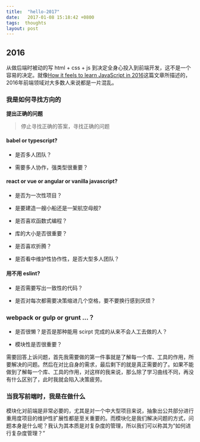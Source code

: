 ```yaml
---
title:  "hello-2017"
date:   2017-01-08 15:18:42 +0800
tags:  thoughts
layout: post
---
```


## 2016
从做后端时被动的写 html + css + js 到决定全身心投入到前端开发，这不是一个容易的决定。就像[How it feels to learn JavaScript in 2016]这篇文章所描述的，2016年前端领域对大多数人来说都是一片混乱。

### 我是如何寻找方向的
**提出正确的问题**

> 停止寻找正确的答案，寻找正确的问题

#### babel or typescript?
* 是否多人团队？

* 需要多人协作，强类型很重要？

#### react or vue or angular or vanilla javascript?
* 是否为一次性项目？

* 是要建造一艘小船还是一架航空母舰?

* 是否喜欢函数式编程？

* 库的大小是否很重要？

* 是否喜欢折腾？

* 是否看中维护性协作性，是否大型多人团队？

#### 用不用 eslint?
* 是否需要写出一致性的代码？

* 是否对每次都需要决策缩进几个空格，要不要换行感到厌烦？

### webpack or gulp or grunt ...？
* 是否很懒？是否是那种能用 scirpt 完成的从来不会人工去做的人？

* 模块性是否很重要？

需要回答上诉问题，首先我需要做的第一件事就是了解每一个库、工具的作用，所要解决的问题。然后在对比自身的需求，最后剩下的就是真正需要的了。如果不能做到了解每一个库、工具的作用，对这样的我来说，那么除了学习曲线不同，再没有什么区别了，此时我就会陷入决策疲劳。

### 当我写前端时，我是在做什么
模块化对前端是非常必要的，尤其是对一个中大型项目来说，抽象出公共部分进行重用度项目的维护性扩展性都是至关重要的。而模块化是我们解决问题的方式，问题本身是什么呢？我认为其本质是对复杂度的管理，所以我们可以称其为“如何进行复杂度管理？”



[How it feels to learn JavaScript in 2016]: https://hackernoon.com/how-it-feels-to-learn-javascript-in-2016-d3a717dd577f
